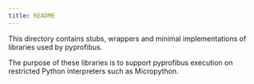 ```yaml
---
title: README
---
```


This directory contains stubs, wrappers and minimal implementations of
libraries used by pyprofibus.

The purpose of these libraries is to support pyprofibus execution on
restricted Python interpreters such as Micropython.
